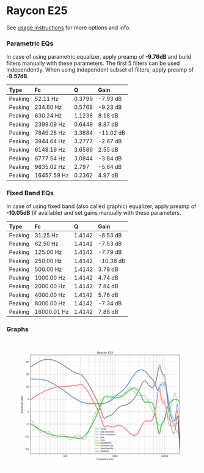 # Raycon E25
See [usage instructions](https://github.com/jaakkopasanen/AutoEq#usage) for more options and info.

### Parametric EQs
In case of using parametric equalizer, apply preamp of **-9.76dB** and build filters manually
with these parameters. The first 5 filters can be used independently.
When using independent subset of filters, apply preamp of **-9.57dB**.

| Type    | Fc          |      Q | Gain      |
|:--------|:------------|:-------|:----------|
| Peaking | 52.11 Hz    | 0.3799 | -7.93 dB  |
| Peaking | 234.60 Hz   | 0.5768 | -9.23 dB  |
| Peaking | 630.24 Hz   | 1.1236 | 8.18 dB   |
| Peaking | 2399.09 Hz  | 0.6449 | 8.87 dB   |
| Peaking | 7849.28 Hz  | 3.3884 | -11.02 dB |
| Peaking | 3944.64 Hz  | 3.2777 | -2.67 dB  |
| Peaking | 6148.19 Hz  | 3.6586 | 2.55 dB   |
| Peaking | 6777.54 Hz  | 3.0844 | -3.84 dB  |
| Peaking | 9835.02 Hz  | 2.797  | -5.64 dB  |
| Peaking | 16457.59 Hz | 0.2362 | 4.97 dB   |

### Fixed Band EQs
In case of using fixed band (also called graphic) equalizer, apply preamp of **-10.05dB**
(if available) and set gains manually with these parameters.

| Type    | Fc          |      Q | Gain      |
|:--------|:------------|:-------|:----------|
| Peaking | 31.25 Hz    | 1.4142 | -6.53 dB  |
| Peaking | 62.50 Hz    | 1.4142 | -7.53 dB  |
| Peaking | 125.00 Hz   | 1.4142 | -7.79 dB  |
| Peaking | 250.00 Hz   | 1.4142 | -10.38 dB |
| Peaking | 500.00 Hz   | 1.4142 | 3.78 dB   |
| Peaking | 1000.00 Hz  | 1.4142 | 4.74 dB   |
| Peaking | 2000.00 Hz  | 1.4142 | 7.84 dB   |
| Peaking | 4000.00 Hz  | 1.4142 | 5.76 dB   |
| Peaking | 8000.00 Hz  | 1.4142 | -7.34 dB  |
| Peaking | 16000.01 Hz | 1.4142 | 7.88 dB   |

### Graphs
![](./Raycon%20E25.png)